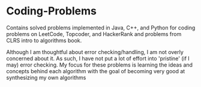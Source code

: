 # Coding-Problems

Contains solved problems implemented in Java, C++, and Python for coding problems on LeetCode, Topcoder, and HackerRank and problems from CLRS intro to algorithms book. 

Although I am thoughtful about error checking/handling, I am not overly concerned about it. As such, I have not put a lot of effort into 'pristine' (if I may) error checking. My focus for these problems is learning the ideas and concepts behind each algorithm with the goal of becoming very good at synthesizing my own algorithms
